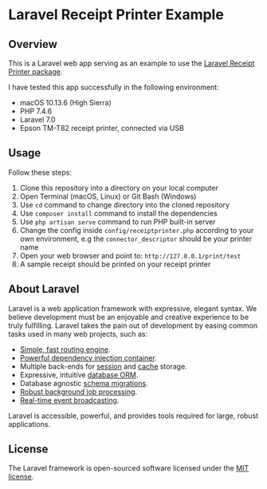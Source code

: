 # Laravel Receipt Printer Example

## Overview

This is a Laravel web app serving as an example to use the [Laravel Receipt Printer package](https://github.com/charlieuki/receipt-printer).

I have tested this app successfully in the following environment:
- macOS 10.13.6 (High Sierra)
- PHP 7.4.6
- Laravel 7.0
- Epson TM-T82 receipt printer, connected via USB

## Usage

Follow these steps:

1. Clone this repository into a directory on your local computer
2. Open Terminal (macOS, Linux) or Git Bash (Windows)
3. Use `cd` command to change directory into the cloned repository
4. Use `composer install` command to install the dependencies
5. Use `php artisan serve` command to run PHP built-in server
6. Change the config inside `config/receiptprinter.php` according to your own environment, e.g the `connector_descriptor` should be your printer name
7. Open your web browser and point to: `http://127.0.0.1/print/test`
8. A sample receipt should be printed on your receipt printer

## About Laravel

Laravel is a web application framework with expressive, elegant syntax. We believe development must be an enjoyable and creative experience to be truly fulfilling. Laravel takes the pain out of development by easing common tasks used in many web projects, such as:

- [Simple, fast routing engine](https://laravel.com/docs/routing).
- [Powerful dependency injection container](https://laravel.com/docs/container).
- Multiple back-ends for [session](https://laravel.com/docs/session) and [cache](https://laravel.com/docs/cache) storage.
- Expressive, intuitive [database ORM](https://laravel.com/docs/eloquent).
- Database agnostic [schema migrations](https://laravel.com/docs/migrations).
- [Robust background job processing](https://laravel.com/docs/queues).
- [Real-time event broadcasting](https://laravel.com/docs/broadcasting).

Laravel is accessible, powerful, and provides tools required for large, robust applications.

## License

The Laravel framework is open-sourced software licensed under the [MIT license](https://opensource.org/licenses/MIT).
